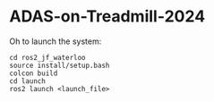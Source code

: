 # ADAS-on-Treadmill-2024


Oh to launch the system:
```
cd ros2_jf_waterloo
source install/setup.bash
colcon build
cd launch
ros2 launch <launch_file>
```

